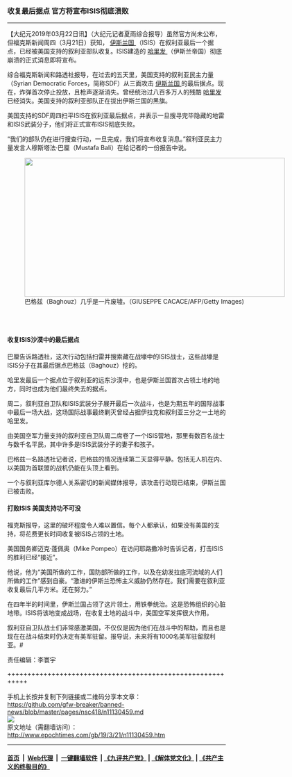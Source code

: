### 收复最后据点 官方将宣布ISIS彻底溃败
------------------------

<p>
 【大纪元2019年03月22日讯】（大纪元记者夏雨综合报导）虽然官方尚未公布，但福克斯新闻周四（3月21日）获知，
 <a href="http://www.epochtimes.com/gb/tag/%E4%BC%8A%E6%96%AF%E5%85%B0%E5%9B%BD.html">
  伊斯兰国
 </a>
 （ISIS）在叙利亚最后一个据点，已经被美国支持的叙利亚部队收复。ISIS建造的
 <a href="http://www.epochtimes.com/gb/tag/%E5%93%88%E9%87%8C%E5%8F%91.html">
  哈里发
 </a>
 （伊斯兰帝国）彻底崩溃的正式消息即将宣布。
</p>
<p>
 综合福克斯新闻和路透社报导，在过去的五天里，美国支持的叙利亚民主力量（Syrian Democratic Forces，简称SDF）从三面攻击
 <a href="http://www.epochtimes.com/gb/tag/%E4%BC%8A%E6%96%AF%E5%85%B0%E5%9B%BD.html">
  伊斯兰国
 </a>
 的最后据点。现在，炸弹首次停止投放，且枪声逐渐消失。曾经统治过八百多万人的残酷
 <a href="http://www.epochtimes.com/gb/tag/%E5%93%88%E9%87%8C%E5%8F%91.html">
  哈里发
 </a>
 已经消失。美国支持的叙利亚部队正在拔出伊斯兰国的黑旗。
</p>
<p>
 美国支持的SDF周四扫平ISIS在叙利亚最后据点，并表示一旦搜寻完毕隐藏的地雷和ISIS武装分子，他们将正式宣布ISIS彻底失败。
</p>
<p>
 “我们的部队仍在进行搜查行动，一旦完成，我们将宣布收复消息。”叙利亚民主力量发言人穆斯塔法‧巴厘（Mustafa Bali）在给记者的一份报告中说。
</p>
<figure class="wp-caption aligncenter" id="attachment_11130475" style="width: 600px">
 <a href="http://i.epochtimes.com/assets/uploads/2019/03/GettyImages-1131843671.jpg">
  <img alt="" class="size-large wp-image-11130475" height="320" src="http://i.epochtimes.com/assets/uploads/2019/03/GettyImages-1131843671-600x320.jpg" width="600"/>
 </a>
 <br/><figcaption class="wp-caption-text">
  巴格兹（Baghouz）几乎是一片废墟。（GIUSEPPE CACACE/AFP/Getty Images)
 </figcaption><br/>
</figure><br/>
<h4>
 收复ISIS沙漠中的最后据点
</h4>
<p>
 巴厘告诉路透社，这次行动包括扫雷并搜索藏在战壕中的ISIS战士，这些战壕是ISIS分子在其最后据点巴格兹（Baghouz）挖的。
</p>
<p>
 哈里发最后一个据点位于叙利亚的远东沙漠中，也是伊斯兰国首次占领土地的地方，同时也成为他们最终失去的据点。
</p>
<p>
 周二，叙利亚自卫队和ISIS武装分子展开最后一次战斗，也是为期五年的国际战事中最后一场大战，这场国际战事最终剿灭曾经占据伊拉克和叙利亚三分之一土地的哈里发。
</p>
<p>
 由美国空军力量支持的叙利亚自卫队周二席卷了一个ISIS营地，那里有数百名战士与数千名平民，其中许多是ISIS武装分子的妻子和孩子。
</p>
<p>
 巴格兹一名路透社记者说，巴格兹的情况连续第二天显得平静。包括无人机在内、以美国为首联盟的战机仍能在头顶上看到。
</p>
<p>
 一个与叙利亚库尔德人关系密切的新闻媒体报导，该攻击行动现已结束，伊斯兰国已被击败。
</p>
<h4>
 打败ISIS 美国支持功不可没
</h4>
<p>
 福克斯报导，这里的破坏程度令人难以置信。每个人都承认，如果没有美国的支持，将花费更长时间收复被ISIS占领的土地。
</p>
<p>
 美国国务卿迈克‧蓬佩奥（Mike Pompeo）在访问耶路撒冷时告诉记者，打击ISIS的胜利已经“接近”。
</p>
<p>
 他说，他为“美国所做的工作，国防部所做的工作，以及在幼发拉底河流域的人们所做的工作”感到自豪。“激进的伊斯兰恐怖主义威胁仍然存在。我们需要在叙利亚收复最后几平方米。还在努力。”
</p>
<p>
 在四年半的时间里，伊斯兰国占领了这片领土，用铁拳统治。这是恐怖组织的心脏地带。ISIS将该地变成战场，在收复土地的战斗中，美国空军发挥很大作用。
</p>
<p>
 叙利亚自卫队战士们非常感激美国，不仅仅是因为他们在战斗中的帮助，而且也是现在在战斗结束时仍决定有美军驻留。报导说，未来将有1000名美军驻留叙利亚。#
</p>
<p>
 责任编辑：李寰宇
</p>

+++++++++++++++++++++++++++++++++++++++++++++++++++++++++++<br/><br/>
手机上长按并复制下列链接或二维码分享本文章：<br/>
https://github.com/gfw-breaker/banned-news/blob/master/pages/nsc418/n11130459.md <br/>
<a href='https://github.com/gfw-breaker/banned-news/blob/master/pages/nsc418/n11130459.md'><img src='https://github.com/gfw-breaker/banned-news/blob/master/pages/nsc418/n11130459.md.png'/></a> <br/>
原文地址（需翻墙访问）：http://www.epochtimes.com/gb/19/3/21/n11130459.htm


------------------------
#### [首页](https://github.com/gfw-breaker/banned-news/blob/master/README.md) &nbsp;|&nbsp; [Web代理](https://github.com/labour-camp/helloworld) &nbsp;|&nbsp; [一键翻墙软件](https://github.com/gfw-breaker/nogfw/blob/master/README.md) &nbsp;| [《九评共产党》](https://github.com/gfw-breaker/9ping.md/blob/master/README.md#九评之一评共产党是什么) | [《解体党文化》](https://github.com/gfw-breaker/jtdwh.md/blob/master/README.md) | [《共产主义的终极目的》](https://github.com/gfw-breaker/gczydzjmd.md/blob/master/README.md)

